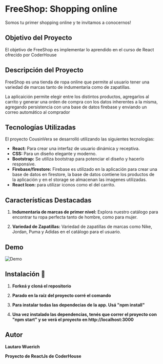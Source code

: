 # FreeShop: Shopping online

Somos tu primer shopping online y te invitamos a conocernos!

## Objetivo del Proyecto

El objetivo de FreeShop es implementar lo aprendido en el curso de React ofrecido por CoderHouse

## Descripción del Proyecto

FreeShop es una tienda de ropa online que permite al usuario tener una variedad de marcas tanto de indumentaria como de zapatillas.

La aplicaición permite elegir entre los distintos productos, agregarlos al carrito y generar una orden de compra con los datos inherentes a la misma, agregando persistencia con una base de datos firebase y enviando un correo automático al comprador

## Tecnologías Utilizadas

El proyecto CousinVera se desarrolló utilizando las siguientes tecnologías:

- **React:** Para crear una interfaz de usuario dinámica y receptiva.
- **CSS:** Para un diseño elegante y moderno.
- **Bootstrap:** Se utiliza bootstrap para potenciar el diseño y hacerlo responsive.
- **Firebase/firestore:** Firebase es utilizado en la aplicación para crear una base de datos en firestore, la base de datos contiene los productos de la aplicación y en el storage se almacenan las imagenes utilizadas.
- **React Icon:** para utilizar iconos como el del carrito.

## Características Destacadas

1. **Indumentaria de marcas de primer nivel:** Explora nuestro catálogo para encontrar tu ropa perfecta tanto de hombre, como para mujer.

2. **Variedad de Zapatillas:** Variedad de zapatillas de marcas como Nike, Jordan, Puma y Adidas en el catálogo para el usuario.

## Demo

![Demo](../proyecto-reactjs/public/assets/proyectoFinal.gif)

## Instalación 🔧

1. **Forkeá y cloná el repositorio​**

2. **Parado en la raíz del proyecto corré el comando**

3. **​Para instalar todas las dependecias de la app. Usá​ "npm install"**

4. **Una vez instalado las dependencias, tenés que correr el proyecto con "npm start" y se verá el proyecto en http://localhost:3000**

## Autor

**Lautaro Wuerich**

**Proyecto de ReactJs de CoderHouse**



